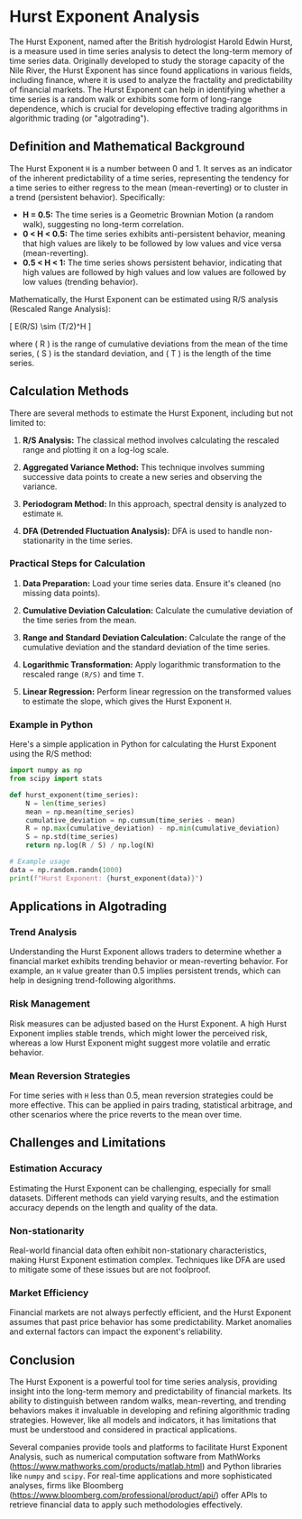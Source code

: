 # Hurst Exponent Analysis

The Hurst Exponent, named after the British hydrologist Harold Edwin Hurst, is a measure used in time series analysis to detect the long-term memory of time series data. Originally developed to study the storage capacity of the Nile River, the Hurst Exponent has since found applications in various fields, including finance, where it is used to analyze the fractality and predictability of financial markets. The Hurst Exponent can help in identifying whether a time series is a random walk or exhibits some form of long-range dependence, which is crucial for developing effective trading algorithms in algorithmic trading (or "algotrading").

## Definition and Mathematical Background

The Hurst Exponent `H` is a number between 0 and 1. It serves as an indicator of the inherent predictability of a time series, representing the tendency for a time series to either regress to the mean (mean-reverting) or to cluster in a trend (persistent behavior). Specifically:

- **H = 0.5:** The time series is a Geometric Brownian Motion (a random walk), suggesting no long-term correlation.
- **0 < H < 0.5:** The time series exhibits anti-persistent behavior, meaning that high values are likely to be followed by low values and vice versa (mean-reverting).
- **0.5 < H < 1:** The time series shows persistent behavior, indicating that high values are followed by high values and low values are followed by low values (trending behavior).

Mathematically, the Hurst Exponent can be estimated using R/S analysis (Rescaled Range Analysis):

\[ E(R/S) \sim (T/2)^H \]

where \( R \) is the range of cumulative deviations from the mean of the time series, \( S \) is the standard deviation, and \( T \) is the length of the time series.

## Calculation Methods

There are several methods to estimate the Hurst Exponent, including but not limited to:

1. **R/S Analysis:**
    The classical method involves calculating the rescaled range and plotting it on a log-log scale.

2. **Aggregated Variance Method:**
    This technique involves summing successive data points to create a new series and observing the variance.

3. **Periodogram Method:**
    In this approach, spectral density is analyzed to estimate `H`.

4. **DFA (Detrended Fluctuation Analysis):**
    DFA is used to handle non-stationarity in the time series.

### Practical Steps for Calculation

1. **Data Preparation:**
    Load your time series data. Ensure it's cleaned (no missing data points).

2. **Cumulative Deviation Calculation:**
    Calculate the cumulative deviation of the time series from the mean.

3. **Range and Standard Deviation Calculation:**
    Calculate the range of the cumulative deviation and the standard deviation of the time series.

4. **Logarithmic Transformation:**
    Apply logarithmic transformation to the rescaled range `(R/S)` and time `T`.

5. **Linear Regression:**
    Perform linear regression on the transformed values to estimate the slope, which gives the Hurst Exponent `H`.

### Example in Python

Here's a simple application in Python for calculating the Hurst Exponent using the R/S method:

```python
import numpy as np
from scipy import stats

def hurst_exponent(time_series):
    N = len(time_series)
    mean = np.mean(time_series)
    cumulative_deviation = np.cumsum(time_series - mean)
    R = np.max(cumulative_deviation) - np.min(cumulative_deviation)
    S = np.std(time_series)
    return np.log(R / S) / np.log(N)

# Example usage
data = np.random.randn(1000)
print(f"Hurst Exponent: {hurst_exponent(data)}")
```

## Applications in Algotrading

### Trend Analysis
Understanding the Hurst Exponent allows traders to determine whether a financial market exhibits trending behavior or mean-reverting behavior. For example, an `H` value greater than 0.5 implies persistent trends, which can help in designing trend-following algorithms.

### Risk Management
Risk measures can be adjusted based on the Hurst Exponent. A high Hurst Exponent implies stable trends, which might lower the perceived risk, whereas a low Hurst Exponent might suggest more volatile and erratic behavior.

### Mean Reversion Strategies
For time series with `H` less than 0.5, mean reversion strategies could be more effective. This can be applied in pairs trading, statistical arbitrage, and other scenarios where the price reverts to the mean over time.

## Challenges and Limitations

### Estimation Accuracy
Estimating the Hurst Exponent can be challenging, especially for small datasets. Different methods can yield varying results, and the estimation accuracy depends on the length and quality of the data.

### Non-stationarity
Real-world financial data often exhibit non-stationary characteristics, making Hurst Exponent estimation complex. Techniques like DFA are used to mitigate some of these issues but are not foolproof.

### Market Efficiency
Financial markets are not always perfectly efficient, and the Hurst Exponent assumes that past price behavior has some predictability. Market anomalies and external factors can impact the exponent's reliability.

## Conclusion

The Hurst Exponent is a powerful tool for time series analysis, providing insight into the long-term memory and predictability of financial markets. Its ability to distinguish between random walks, mean-reverting, and trending behaviors makes it invaluable in developing and refining algorithmic trading strategies. However, like all models and indicators, it has limitations that must be understood and considered in practical applications.

Several companies provide tools and platforms to facilitate Hurst Exponent Analysis, such as numerical computation software from MathWorks (https://www.mathworks.com/products/matlab.html) and Python libraries like `numpy` and `scipy`. For real-time applications and more sophisticated analyses, firms like Bloomberg (https://www.bloomberg.com/professional/product/api/) offer APIs to retrieve financial data to apply such methodologies effectively.
